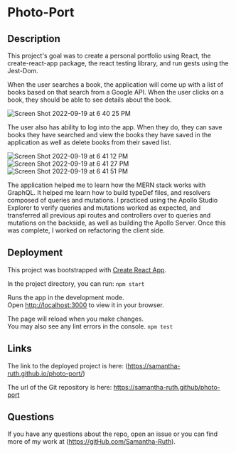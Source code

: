 # Photo-Port

## Description

This project's goal was to create a personal portfolio using React, the create-react-app package, the react testing library, and run gests using the Jest-Dom. 

When the user searches a book, the application will come up with a list of books based on that search from a Google API. When the user clicks on a book,  they should be able to see details about the book. 

![Screen Shot 2022-09-19 at 6 40 25 PM](https://user-images.githubusercontent.com/64170123/191142924-e15205f3-cdb4-4830-93e6-1c4f5fa20f83.png)

The user also has ability to log into the app.  When they do, they can save books they have searched and view the books they have saved in the application as well as delete books from their saved list. 


![Screen Shot 2022-09-19 at 6 41 12 PM](https://user-images.githubusercontent.com/64170123/191142939-5c6e36bd-094b-46c0-b112-f8fc999c79ee.png)
![Screen Shot 2022-09-19 at 6 41 27 PM](https://user-images.githubusercontent.com/64170123/191142945-e40eda5d-7ff7-4a5c-bdce-3e306dd4c4fc.png)
![Screen Shot 2022-09-19 at 6 41 51 PM](https://user-images.githubusercontent.com/64170123/191142946-766da84f-1717-4ab0-8909-457390e6473d.png)


The application helped me to learn how the MERN stack works with GraphQL.  It helped me learn how to build typeDef files, and resolvers composed of queries and mutations.  I practiced using the Apollo Studio Explorer to verify queries and mutations worked as expected, and transferred all previous api routes and controllers over to queries and mutations on the backside, as well as building the Apollo Server.  Once this was complete, I worked on refactoring the client side. 

## Deployment

This project was bootstrapped with [Create React App](https://github.com/facebook/create-react-app).

In the project directory, you can run:
`npm start`

Runs the app in the development mode.\
Open [http://localhost:3000](http://localhost:3000) to view it in your browser.

The page will reload when you make changes.\
You may also see any lint errors in the console.
 `npm test`

## Links
The link to the deployed project is here: (https://samantha-ruth.github.io/photo-port/)

The url of the Git repository is here: https://samantha-ruth.github/photo-port

## Questions

If you have any questions about the repo, open an issue or you can find more of my work at (https://gitHub.com/Samantha-Ruth).





